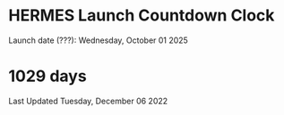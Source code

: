# HERMES Launch Countdown Clock

Launch date (???): Wednesday, October 01 2025
# 1029 days

Last Updated Tuesday, December 06 2022
